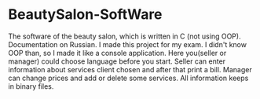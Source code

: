 # BeautySalon-SoftWare
The software of the beauty salon, which is written in C (not using OOP). Documentation on Russian.
I made this project for my exam. I didn't know OOP than, so I made it like a console application.
Here you(seller or manager) could choose language before you start. Seller can enter information about services client chosen and 
after that print a bill.
Manager can change prices and add or delete some services.
All information keeps in binary files.
